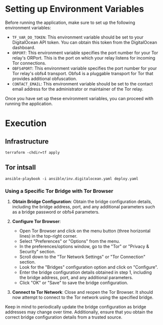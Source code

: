 # Setting up Environment Variables

Before running the application, make sure to set up the following environment variables:

- `TF_VAR_DO_TOKEN`: This environment variable should be set to your DigitalOcean API token. You can obtain this token from the DigitalOcean dashboard.
- `ORPORT`: This environment variable specifies the port number for your Tor relay's ORPort. This is the port on which your relay listens for incoming Tor connections.
- `OBFS4PORT`: This environment variable specifies the port number for your Tor relay's obfs4 transport. Obfs4 is a pluggable transport for Tor that provides additional obfuscation.
- `CONTACT_EMAIL`: This environment variable should be set to the contact email address for the administrator or maintainer of the Tor relay.

Once you have set up these environment variables, you can proceed with running the application.

# Execution

## Infrastructure
```
terraform -chdir=tf apply
```

## Tor intsall
```
ansible-playbook -i ansible/inv.digitalocean.yaml deploy.yaml
```

### Using a Specific Tor Bridge with Tor Browser

1. **Obtain Bridge Configuration**: Obtain the bridge configuration details, including the bridge address, port, and any additional parameters such as a bridge password or obfs4 parameters.

2. **Configure Tor Browser**:
   - Open Tor Browser and click on the menu button (three horizontal lines) in the top-right corner.
   - Select "Preferences" or "Options" from the menu.
   - In the preferences/options window, go to the "Tor" or "Privacy & Security" section.
   - Scroll down to the "Tor Network Settings" or "Tor Connection" section.
   - Look for the "Bridges" configuration option and click on "Configure".
   - Enter the bridge configuration details obtained in step 1, including the bridge address, port, and any additional parameters.
   - Click "OK" or "Save" to save the bridge configuration.

3. **Connect to Tor Network**: Close and reopen the Tor Browser. It should now attempt to connect to the Tor network using the specified bridge.

Keep in mind to periodically update the bridge configuration as bridge addresses may change over time. Additionally, ensure that you obtain the correct bridge configuration details from a trusted source.

